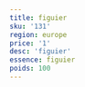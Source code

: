 ```yaml
---
title: figuier
sku: '131'
region: europe
price: '1'
desc: 'figuier'
essence: figuier
poids: 100
---
```

